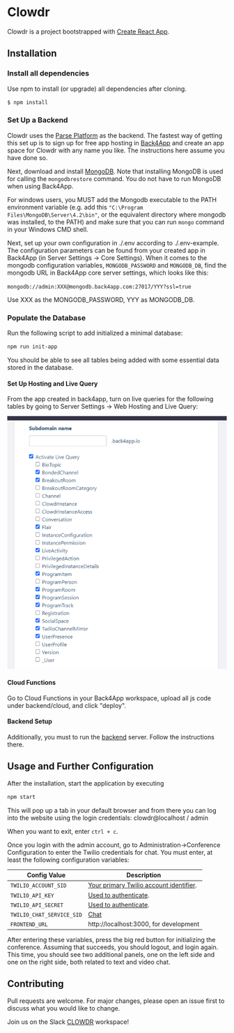 # Clowdr

Clowdr is a project bootstrapped with [Create React App](https://github.com/facebook/create-react-app).

## Installation

### Install all dependencies

Use npm to install (or upgrade) all dependencies after cloning.

```bash
$ npm install
```

### Set Up a Backend

Clowdr uses the [Parse Platform](https://docs.parseplatform.org/js/guide/)
as the backend. The fastest way of getting this set up is to sign up for
free app hosting in [Back4App](https://www.back4app.com/) and
create an app space for Clowdr with any name you like. The instructions
here assume you have done so.

Next, download and install [MongoDB](https://docs.mongodb.com/manual/administration/install-community/). Note that installing MongoDB is used for calling the
`mongodbrestore` command. You do not have to run MongoDB when using Back4App.

For windows users, you MUST add the Mongodb executable to the PATH environment variable (e.g. add this `"C:\Program Files\MongoDB\Server\4.2\bin"`, or the equivalent directory where mongodb was installed, to the PATH) and make sure that you can run `mongo` command in your Windows CMD shell. 

Next, set up your own configuration in ./.env according to ./.env-example.  The configuration parameters can be found
from your created app in Back4App (in Server Settings -> Core Settings). When it comes to the mongodb configuration variables,
`MONGODB_PASSWORD` and `MONGODB_DB`, find the mongodb URL in Back4App core server settings, which looks like this:

`mongodb://admin:XXX@mongodb.back4app.com:27017/YYY?ssl=true`

Use XXX as the MONGODB_PASSWORD, YYY as MONGODB_DB.



### Populate the Database

Run the following script to add initialized a minimal database:

```bash
npm run init-app
```

You should be able to see all tables being added with some essential data stored in the database.

#### Set Up Hosting and Live Query

From the app created in back4app, turn on live queries for the following tables by going to Server Settings -> Web Hosting and Live Query:

![Live Query tables](art/LiveQuery.png?raw=true "Live Query Tables")

#### Cloud Functions

Go to Cloud Functions in your Back4App workspace, upload all js code under backend/cloud, and click "deploy".

#### Backend Setup

Additionally, you must to run the [backend](https://github.com/clowdr-app/clowdr-backend) server. Follow the instructions there.

## Usage and Further Configuration

After the installation, start the application by executing

```bash
npm start
```

This will pop up a tab in your default browser and from there you can log into the website using the login credentials:
clowdr@localhost / admin

When you want to exit, enter `ctrl + c`.

Once you login with the admin account, go to Administration->Conference Configuration to enter the Twilio credentials for chat. You must enter, at least the following configuration variables:

| Config Value | Description |
| ------------ | ----------- |
| `TWILIO_ACCOUNT_SID` | [Your primary Twilio account identifier](https://www.twilio.com/console).|
|`TWILIO_API_KEY` | [Used to authenticate](https://www.twilio.com/console/dev-tools/api-keys).|
|`TWILIO_API_SECRET` | [Used to authenticate](https://www.twilio.com/console/dev-tools/api-keys).|
|`TWILIO_CHAT_SERVICE_SID` | [Chat](https://www.twilio.com/console/chat/services)|
|`FRONTEND_URL` | http://localhost:3000, for development|

After entering these variables, press the big red button for initializing the conference. Assuming that succeeds, you should logout, and login again. This time, you should see two additional panels, one on the left side and one on the right side, both related to text and video chat.

## Contributing
Pull requests are welcome. For major changes, please open an issue first to discuss what you would like to change.

Join us on the Slack [CLOWDR](clowdr.slack.com) workspace!
